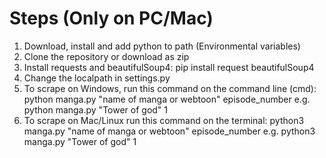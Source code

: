 # Steps (Only on PC/Mac)
1. Download, install and add python to path (Environmental variables)
2. Clone the repository or download as zip
3. Install requests and beautifulSoup4: pip install request beautifulSoup4
4. Change the localpath in settings.py
5. To scrape on Windows, run this command on the command line (cmd): python manga.py "name of manga or webtoon" episode_number e.g. python manga.py "Tower of god" 1
6. To scrape on Mac/Linux run this command on the terminal: python3 manga.py "name of manga or webtoon" episode_number e.g. python3 manga.py "Tower of god" 1
